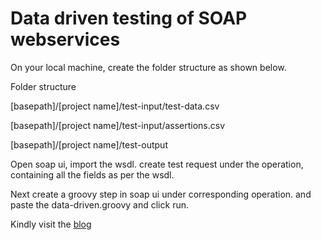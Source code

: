 # Data driven testing of SOAP webservices

On your local machine, create the folder structure as shown below.

Folder structure

[basepath]/[project name]/test-input/test-data.csv

[basepath]/[project name]/test-input/assertions.csv

[basepath]/[project name]/test-output  


Open soap ui, import the wsdl. create test request under the operation, containing all the fields as per the wsdl.

Next create a groovy step in soap ui under corresponding operation. and paste the data-driven.groovy and click run.


Kindly visit the [blog](https://it-test-automation.blogspot.in/2015/12/data-driven-testing-in-soapui-using.html)

